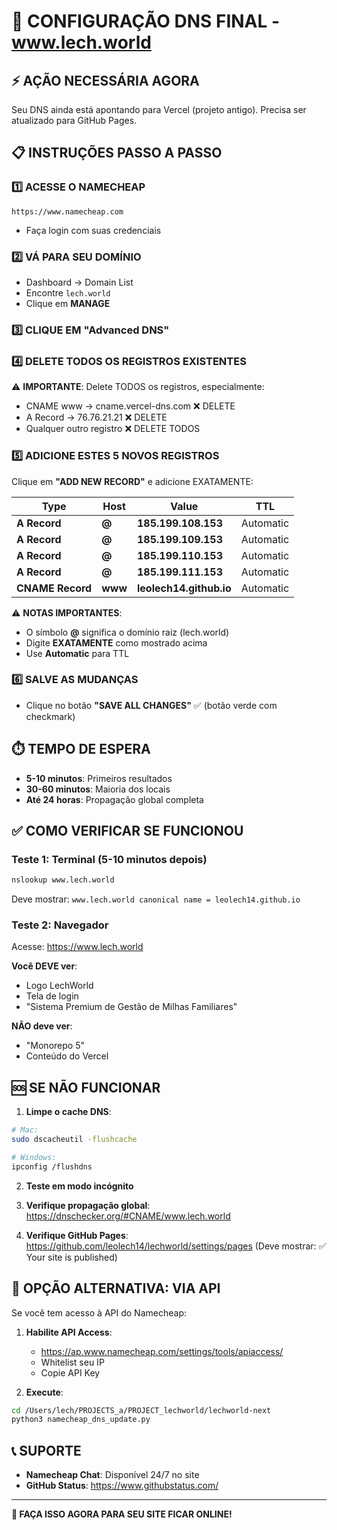 # 🚨 CONFIGURAÇÃO DNS FINAL - www.lech.world

## ⚡ AÇÃO NECESSÁRIA AGORA

Seu DNS ainda está apontando para Vercel (projeto antigo). Precisa ser atualizado para GitHub Pages.

## 📋 INSTRUÇÕES PASSO A PASSO

### 1️⃣ ACESSE O NAMECHEAP
```
https://www.namecheap.com
```
- Faça login com suas credenciais

### 2️⃣ VÁ PARA SEU DOMÍNIO
- Dashboard → Domain List
- Encontre `lech.world`
- Clique em **MANAGE**

### 3️⃣ CLIQUE EM "Advanced DNS"

### 4️⃣ DELETE TODOS OS REGISTROS EXISTENTES
⚠️ **IMPORTANTE**: Delete TODOS os registros, especialmente:
- CNAME www → cname.vercel-dns.com ❌ DELETE
- A Record → 76.76.21.21 ❌ DELETE
- Qualquer outro registro ❌ DELETE TODOS

### 5️⃣ ADICIONE ESTES 5 NOVOS REGISTROS

Clique em **"ADD NEW RECORD"** e adicione EXATAMENTE:

| Type | Host | Value | TTL |
|------|------|-------|-----|
| **A Record** | **@** | **185.199.108.153** | Automatic |
| **A Record** | **@** | **185.199.109.153** | Automatic |
| **A Record** | **@** | **185.199.110.153** | Automatic |
| **A Record** | **@** | **185.199.111.153** | Automatic |
| **CNAME Record** | **www** | **leolech14.github.io** | Automatic |

⚠️ **NOTAS IMPORTANTES**:
- O símbolo **@** significa o domínio raiz (lech.world)
- Digite **EXATAMENTE** como mostrado acima
- Use **Automatic** para TTL

### 6️⃣ SALVE AS MUDANÇAS
- Clique no botão **"SAVE ALL CHANGES"** ✅ (botão verde com checkmark)

## ⏱️ TEMPO DE ESPERA

- **5-10 minutos**: Primeiros resultados
- **30-60 minutos**: Maioria dos locais
- **Até 24 horas**: Propagação global completa

## ✅ COMO VERIFICAR SE FUNCIONOU

### Teste 1: Terminal (5-10 minutos depois)
```bash
nslookup www.lech.world
```
Deve mostrar: `www.lech.world canonical name = leolech14.github.io`

### Teste 2: Navegador
Acesse: https://www.lech.world

**Você DEVE ver**:
- Logo LechWorld
- Tela de login
- "Sistema Premium de Gestão de Milhas Familiares"

**NÃO deve ver**:
- "Monorepo 5"
- Conteúdo do Vercel

## 🆘 SE NÃO FUNCIONAR

1. **Limpe o cache DNS**:
```bash
# Mac:
sudo dscacheutil -flushcache

# Windows:
ipconfig /flushdns
```

2. **Teste em modo incógnito**

3. **Verifique propagação global**:
https://dnschecker.org/#CNAME/www.lech.world

4. **Verifique GitHub Pages**:
https://github.com/leolech14/lechworld/settings/pages
(Deve mostrar: ✅ Your site is published)

## 🔧 OPÇÃO ALTERNATIVA: VIA API

Se você tem acesso à API do Namecheap:

1. **Habilite API Access**:
   - https://ap.www.namecheap.com/settings/tools/apiaccess/
   - Whitelist seu IP
   - Copie API Key

2. **Execute**:
```bash
cd /Users/lech/PROJECTS_a/PROJECT_lechworld/lechworld-next
python3 namecheap_dns_update.py
```

## 📞 SUPORTE

- **Namecheap Chat**: Disponível 24/7 no site
- **GitHub Status**: https://www.githubstatus.com/

---

**🚨 FAÇA ISSO AGORA PARA SEU SITE FICAR ONLINE!**